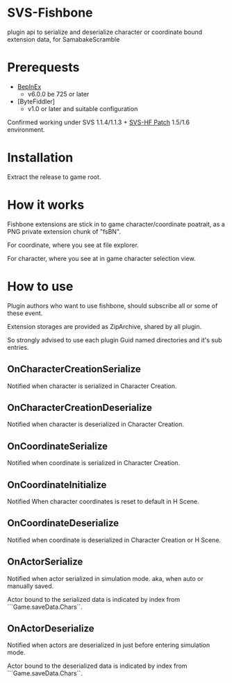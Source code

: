 # SVS-Fishbone

plugin api to serialize and deserialize character or coordinate bound extension data, for SamabakeScramble

# Prerequests

 * [BepInEx](https://github.com/BepInEx/BepInEx)
   * v6.0.0 be 725 or later
 * [ByteFiddler]
   * v1.0 or later and suitable configuration

Confirmed working under SVS 1.1.4/1.1.3 + [SVS-HF Patch](https://github.com/ManlyMarco/SVS-HF_Patch) 1.5/1.6 environment.

# Installation

Extract the release to game root.

# How it works

Fishbone extensions are stick in to game character/coordinate poatrait, as a PNG private extension chunk of "fsBN".

For coordinate, where you see at file explorer.

For character, where you see at in game character selection view.

# How to use

Plugin authors who want to use fishbone, should subscribe all or some of these event.

Extension storages are provided as ZipArchive, shared by all plugin.

So strongly advised to use each plugin Guid named directories and it's sub entries.

## OnCharacterCreationSerialize

Notified when character is serialized in Character Creation.

## OnCharacterCreationDeserialize

Notified when character is deserialized in Character Creation.

## OnCoordinateSerialize

Notified when coordinate is serialized in Character Creation.

## OnCoordinateInitialize

Notified When character coordinates is reset to default in H Scene.

## OnCoordinateDeserialize

Notified when coordinate is deserialized in Character Creation or H Scene.

## OnActorSerialize

Notified when actor serialized in simulation mode. aka, when auto or manually saved.

Actor bound to the serialized data is indicated by index from ```Game.saveData.Chars``.

## OnActorDeserialize 

Notified when actors are deserialized in just before entering simulation mode.

Actor bound to the deserialized data is indicated by index from ```Game.saveData.Chars``.

